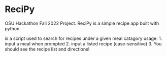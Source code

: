 # ReciPy
OSU Hackathon Fall 2022 Project. ReciPy is a simple recipe app built with python.


is a script used to search for recipes under a given meal catagory
usage: 1. input a meal when prompted
2. input a listed recipe (case-sensitive)
3. You should see the recipe list and directions!
